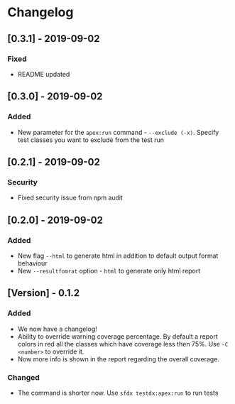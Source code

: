 # Changelog


## [0.3.1] - 2019-09-02

### Fixed

- README updated

## [0.3.0] - 2019-09-02

### Added

- New parameter for the `apex:run` command - `--exclude (-x)`. Specify test classes you want to exclude from the test run

## [0.2.1] - 2019-09-02

### Security

- Fixed security issue from npm audit

## [0.2.0] - 2019-09-02

### Added

- New flag `--html` to generate html in addition to default output format behaviour
- New `--resultfomrat` option - `html` to generate only html report

## [Version] - 0.1.2

### Added

- We now have a changelog!
- Ability to override warning coverage percentage. By default a report colors in red all the classes which have coverage less then 75%. Use `-C <number>` to override it.
- Now more info is shown in the report regarding the overall coverage.

### Changed

- The command is shorter now. Use `sfdx testdx:apex:run` to run tests
